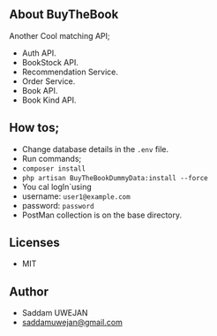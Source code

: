 ## About BuyTheBook

Another Cool matching API;
- Auth API.
- BookStock API.
- Recommendation Service.
- Order Service.
- Book API.
- Book Kind API.

## How tos;
- Change database details in the `.env` file.
- Run commands;
- `composer install`
- `php artisan BuyTheBookDummyData:install --force`
- You cal logIn`using
- username: `user1@example.com` 
- password: `password`
- PostMan collection is on the base directory.

## Licenses 
- MIT

## Author
- Saddam UWEJAN
- saddamuwejan@gmail.com
